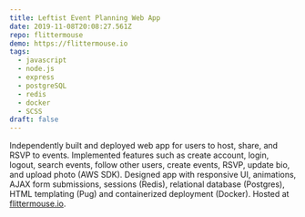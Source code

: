 ```yaml
---
title: Leftist Event Planning Web App
date: 2019-11-08T20:08:27.561Z
repo: flittermouse
demo: https://flittermouse.io
tags:
  - javascript
  - node.js
  - express
  - postgreSQL
  - redis
  - docker
  - SCSS
draft: false
---
```

Independently built and deployed web app for users to host, share, and RSVP to events. Implemented features such as create account, login, logout, search events, follow other users, create events, RSVP, update bio, and upload photo (AWS SDK). Designed app with responsive UI, animations, AJAX form submissions, sessions (Redis), relational database (Postgres), HTML templating (Pug) and containerized deployment (Docker). Hosted at [flittermouse.io](https://flittermouse.io).
